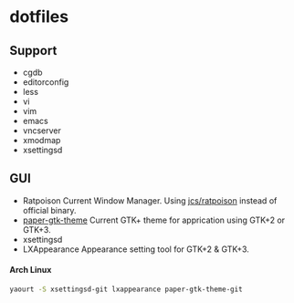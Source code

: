 # dotfiles

## Support

- cgdb
- editorconfig
- less
- vi
- vim
- emacs
- vncserver
- xmodmap
- xsettingsd

## GUI

- Ratpoison
    Current Window Manager. Using [jcs/ratpoison](https://github.com/jcs/ratpoison) instead of official binary.
- [paper-gtk-theme](https://github.com/snwh/paper-gtk-theme)
    Current GTK+ theme for apprication using GTK+2 or GTK+3.
- xsettingsd
- LXAppearance
    Appearance setting tool for GTK+2 & GTK+3.

#### Arch Linux

```bash
yaourt -S xsettingsd-git lxappearance paper-gtk-theme-git
```
